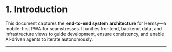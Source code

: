 # 1. Introduction

This document captures the **end-to-end system architecture** for Hemsy—a mobile-first PWA for seamstresses. It unifies frontend, backend, data, and infrastructure views to guide development, ensure consistency, and enable AI-driven agents to iterate autonomously.

---
